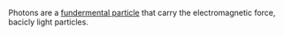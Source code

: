Photons are a [fundermental particle](fundermental-particals.html) that carry the electromagnetic force, bacicly light particles.